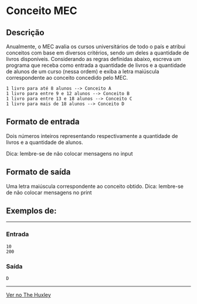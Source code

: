 # Conceito MEC

## Descrição
Anualmente, o MEC avalia os cursos universitários de todo o país e atribui conceitos com base em diversos critérios, sendo um deles a quantidade de livros disponíveis. Considerando as regras definidas abaixo, escreva um programa que receba como entrada a quantidade de livros e a quantidade de alunos de um curso (nessa ordem) e exiba a letra maiúscula correspondente ao conceito concedido pelo MEC.

    1 livro para até 8 alunos --> Conceito A
    1 livro para entre 9 e 12 alunos --> Conceito B
    1 livro para entre 13 e 18 alunos --> Conceito C
    1 livro para mais de 18 alunos --> Conceito D

## Formato de entrada

Dois números inteiros representando respectivamente a quantidade de livros e a quantidade de alunos.

Dica: lembre-se de não colocar mensagens no input

 
## Formato de saída

Uma letra maiúscula correspondente ao conceito obtido.
Dica: lembre-se de não colocar mensagens no print

## Exemplos de:
____________________________________
### Entrada
    10
    200

### Saída
    D
____________________________________

[Ver no The Huxley](https://thehuxley.com/problem/376)